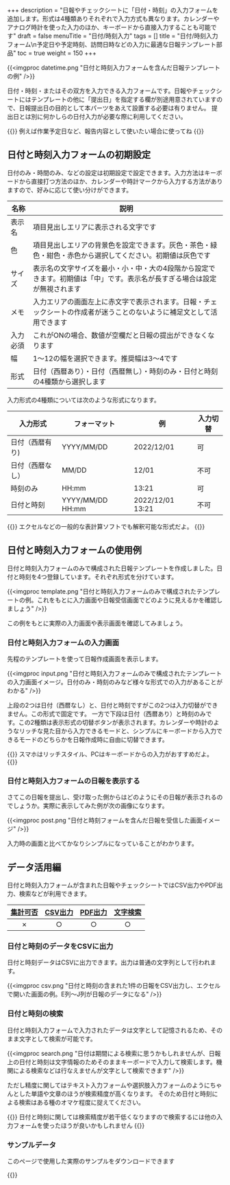 +++
description = "日報やチェックシートに「日付・時刻」の入力フォームを追加します。形式は4種類ありそれぞれで入力方式も異なります。カレンダーやアナログ時計を使った入力のほか、キーボードから直接入力することも可能です"
draft = false
menuTitle = "日付/時刻入力"
tags = []
title = "日付/時刻入力フォーム\n予定日や予定時刻、訪問日時などの入力に最適な日報テンプレート部品"
toc = true
weight = 150
+++

{{<imgproc datetime.png "日付と時刻入力フォームを含んだ日報テンプレートの例" />}}

日付・時刻・またはその双方を入力できる入力フォームです。日報やチェックシートにはテンプレートの他に「提出日」を指定する欄が別途用意されていますので、日報提出日の目的として本パーツをあえて設置する必要は有りません。
提出日とは別に何かしらの日付入力が必要な際に利用してください。

{{<alice pos="right" icon="ok">}}
例えば作業予定日など、報告内容として使いたい場合に使ってね
{{</alice>}}

## 日付と時刻入力フォームの初期設定

日付のみ・時間のみ、などの設定は初期設定で設定できます。入力方法はキーボードから直接打つ方法のほか、カレンダーや時計マークから入力する方法がありますので、好みに応じて使い分けができます。

|名称|説明|
|---|---|
|表示名|項目見出しエリアに表示される文字です|
|色|項目見出しエリアの背景色を設定できます。灰色・茶色・緑色・紺色・赤色から選択してください。初期値は灰色です|
|サイズ|表示名の文字サイズを最小・小・中・大の4段階から設定できます。初期値は「中」です。表示名が長すぎる場合は設定が無視されます|
|メモ|入力エリアの画面左上に赤文字で表示されます。日報・チェックシートの作成者が迷うことのないように補足文として活用できます|
|入力必須|これがONの場合、数値が空欄だと日報の提出ができなくなります|
|幅|1〜12の幅を選択できます。推奨幅は3〜4です|
|形式|日付（西暦あり）・日付（西暦無し）・時刻のみ・日付と時刻の4種類から選択します|

入力形式の4種類については次のような形式になります。

|入力形式|フォーマット|例|入力切替|
|---|---|---|---|
|日付（西暦有り)|YYYY/MM/DD|2022/12/01|可|
|日付（西暦なし）|MM/DD|12/01|不可|
|時刻のみ|HH:mm|13:21|可|
|日付と時刻|YYYY/MM/DD HH:mm|2022/12/01 13:21|不可|

{{<alice pos="right" icon="ok">}}
エクセルなどの一般的な表計算ソフトでも解釈可能な形式だよ。
{{</alice>}}

## 日付と時刻入力フォームの使用例

日付と時刻入力フォームのみで構成された日報テンプレートを作成しました。日付と時刻を4つ登録しています。それぞれ形式を分けています。

{{<imgproc template.png "日付と時刻入力フォームのみで構成されたテンプレートの例。これをもとに入力画面や日報受信画面でどのように見えるかを確認しましょう" />}}

この例をもとに実際の入力画面や表示画面を確認してみましょう。

### 日付と時刻入力フォームの入力画面

先程のテンプレートを使って日報作成画面を表示します。

{{<imgproc input.png "日付と時刻入力フォームのみで構成されたテンプレートの入力画面イメージ。日付のみ・時刻のみなど様々な形式での入力があることがわかる" />}}

上段の2つは日付（西暦なし）と、日付と時刻ですがこの2つは入力切替ができません。この形式で固定です。
一方で下段は日付（西暦あり）と時刻のみです。この2種類は表示形式の切替ボタンが表示されます。カレンダーや時計のようなリッチな見た目から入力できるモードと、シンプルにキーボードから入力できるモードのどちらかを日報作成時に自由に切替できます。

{{<alice pos="right" icon="phone">}}
スマホはリッチスタイル、PCはキーボードからの入力がおすすめだよ。
{{</alice>}}

### 日付と時刻入力フォームの日報を表示する

さてこの日報を提出し、受け取った側からはどのようにその日報が表示されるのでしょうか。実際に表示してみた例が次の画像になります。

{{<imgproc post.png "日付と時刻フォームを含んだ日報を受信した画面イメージ" />}}

入力時の画面と比べてかなりシンプルになっていることがわかります。

## データ活用編

日付と時刻入力フォームが含まれた日報やチェックシートではCSV出力やPDF出力、検索などが利用できます。

|[集計可否](/report/totalling/form/)|[CSV出力](/report/totalling/csv/)|[PDF出力](/report/read/pdf/)|[文字検索](/report/read/list/)|
|:---:|:---:|:---:|:---:|
|✗|○|○|○|

### 日付と時刻のデータをCSVに出力

日付と時刻データはCSVに出力できます。出力は普通の文字列として行われます。

{{<imgproc csv.png "日付と時刻の含まれた1件の日報をCSV出力し、エクセルで開いた画面の例。E列〜J列が日報のデータになる" />}}

### 日付と時刻の検索

日付と時刻入力フォームで入力されたデータは文字として記憶されるため、そのまま文字として検索が可能です。

{{<imgproc search.png "日付は期間による検索に思うかもしれませんが、日報上の日付と時刻は文字情報のためそのままキーボードで入力して検索します。機関による検索などは行なえませんが文字として検索できます" />}}

ただし精度に関してはテキスト入力フォームや選択肢入力フォームのようにちゃんとした単語や文章のほうが検索精度が高くなります。
そのため日付と時刻による検索はある種のオマケ程度に捉えてください。

{{<alice pos="right" icon="ok">}}
日付と時刻に関しては検索精度が若干低くなりますので検索するには他の入力フォームを使ったほうが良いかもしれません
{{</alice>}}

### サンプルデータ

このページで使用した実際のサンプルをダウンロードできます

{{<attachments style="orange" />}}
